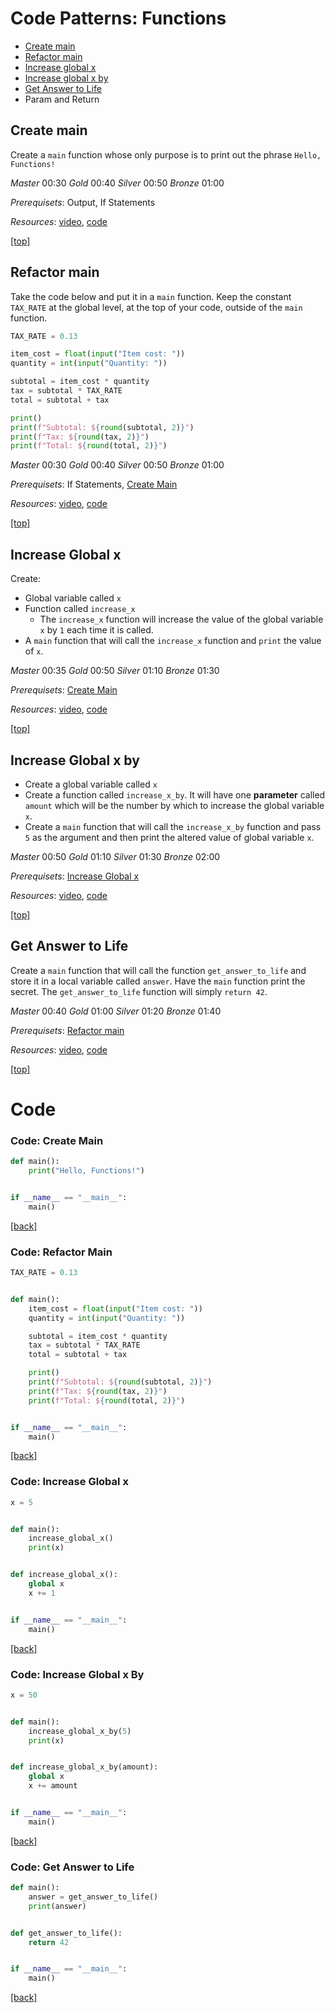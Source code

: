 # Code Patterns: Functions
- [Create main](#create-main)
- [Refactor main](#refactor-main)
- [Increase global x](#increase-global-x)
- [Increase global x by](#increase-global-x-by)
- [Get Answer to Life](#get-answer-to-life)
- Param and Return

## Create main
Create a `main` function whose only purpose is to print out the phrase `Hello, Functions!`

*Master*  00:30
*Gold*    00:40
*Silver*  00:50
*Bronze*  01:00

*Prerequisets*:
Output,
If Statements

*Resources*: [video](), [code](#code-create-main)

[[top]](#)

## Refactor main
Take the code below and put it in a `main` function. Keep the constant `TAX_RATE` at the global level, at the top of your code, outside of the `main` function.

```python
TAX_RATE = 0.13 

item_cost = float(input("Item cost: "))
quantity = int(input("Quantity: "))

subtotal = item_cost * quantity
tax = subtotal * TAX_RATE
total = subtotal + tax

print()
print(f"Subtotal: ${round(subtotal, 2)}")
print(f"Tax: ${round(tax, 2)}")
print(f"Total: ${round(total, 2)}")
```

*Master*  00:30
*Gold*    00:40
*Silver*  00:50
*Bronze*  01:00

*Prerequisets*:
If Statements,
[Create Main](#create-main)

*Resources*: [video](), [code](#code-refactor-main)

[[top]](#)

## Increase Global x
Create:
- Global variable called `x`
- Function called `increase_x`
    - The `increase_x` function will increase the value of the global variable `x` by `1` each time it is called.
- A `main` function that will call the `increase_x` function and `print` the value of `x`.

*Master*  00:35
*Gold*    00:50
*Silver*  01:10
*Bronze*  01:30

*Prerequisets*:
[Create Main](#create-main)

*Resources*: [video](), [code](#code-increase-global-x)

[[top]](#)


## Increase Global x by
- Create a global variable called `x`
- Create a function called `increase_x_by`. It will have one **parameter** called `amount` which will be the number by which to increase the global variable `x`.
- Create a `main` function that will call the `increase_x_by` function and pass `5` as the argument and then print the altered value of global variable `x`.

*Master*  00:50
*Gold*    01:10
*Silver*  01:30
*Bronze*  02:00

*Prerequisets*:
[Increase Global x](#increase-global-x)

*Resources*: [video](), [code](#code-increase-global-x-by)

[[top]](#)

## Get Answer to Life
Create a `main` function that will call the function `get_answer_to_life` and store it in a local variable called `answer`. Have the `main` function print the secret. The `get_answer_to_life` function will simply `return 42`.

*Master*  00:40
*Gold*    01:00
*Silver*  01:20
*Bronze*  01:40

*Prerequisets*:
[Refactor main](#refactor-main)

*Resources*: [video](), [code](#code-get-answer-to-life)

[[top]](#)


# Code
### Code: Create Main
```python
def main():
    print("Hello, Functions!")


if __name__ == "__main__":
    main()
```
[[back]](#create-main)


### Code: Refactor Main
```python
TAX_RATE = 0.13 


def main():
    item_cost = float(input("Item cost: "))
    quantity = int(input("Quantity: "))

    subtotal = item_cost * quantity
    tax = subtotal * TAX_RATE
    total = subtotal + tax

    print()
    print(f"Subtotal: ${round(subtotal, 2)}")
    print(f"Tax: ${round(tax, 2)}")
    print(f"Total: ${round(total, 2)}")


if __name__ == "__main__":
    main()
```
[[back]](#refactor-main)


### Code: Increase Global x
```python
x = 5


def main():
    increase_global_x()
    print(x)


def increase_global_x():
    global x
    x += 1


if __name__ == "__main__":
    main()
```
[[back]](#increase-global-x)


### Code: Increase Global x By
```python
x = 50


def main():
    increase_global_x_by(5)
    print(x)


def increase_global_x_by(amount):
    global x
    x += amount


if __name__ == "__main__":
    main()
```
[[back]](#increase-global-x-by)


### Code: Get Answer to Life
```python
def main():
    answer = get_answer_to_life()
    print(answer)


def get_answer_to_life():
    return 42


if __name__ == "__main__":
    main()
```
[[back]](#get-answer-to-life)
